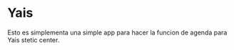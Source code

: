 # Yais

Esto es simplementa una simple app para hacer la funcion de agenda para Yais stetic center.
